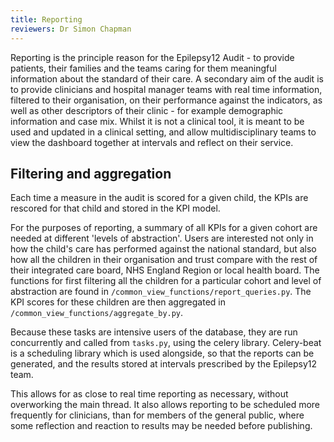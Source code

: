 ```yaml
---
title: Reporting
reviewers: Dr Simon Chapman
---
```


Reporting is the principle reason for the Epilepsy12 Audit - to provide patients, their families and the teams caring for them meaningful information about the standard of their care. A secondary aim of the audit is to provide clinicians and hospital manager teams with real time information, filtered to their organisation, on their performance against the indicators, as well as other descriptors of their clinic - for example demographic information and case mix. Whilst it is not a clinical tool, it is meant to be used and updated in a clinical setting, and allow multidisciplinary teams to view the dashboard together at intervals and reflect on their service.

## Filtering and aggregation

Each time a measure in the audit is scored for a given child, the KPIs are rescored for that child and stored in the KPI model.

For the purposes of reporting, a summary of all KPIs for a given cohort are needed at different 'levels of abstraction'. Users are interested not only in how the child's care has performed against the national standard, but also how all the children in their organisation and trust compare with the rest of their integrated care board, NHS England Region or local health board. The functions for first filtering all the children for a particular cohort and level of abstraction are found in ```/common_view_functions/report_queries.py```. The KPI scores for these children are then aggregated in ```/common_view_functions/aggregate_by.py```. 

Because these tasks are intensive users of the database, they are run concurrently and called from ```tasks.py```, using the celery library. Celery-beat is a scheduling library which is used alongside, so that the reports can be generated, and the results stored at intervals prescribed by the Epilepsy12 team.

This allows for as close to real time reporting as necessary, without overworking the main thread. It also allows reporting to be scheduled more frequently for clinicians, than for members of the general public, where some reflection and reaction to results may be needed before publishing.